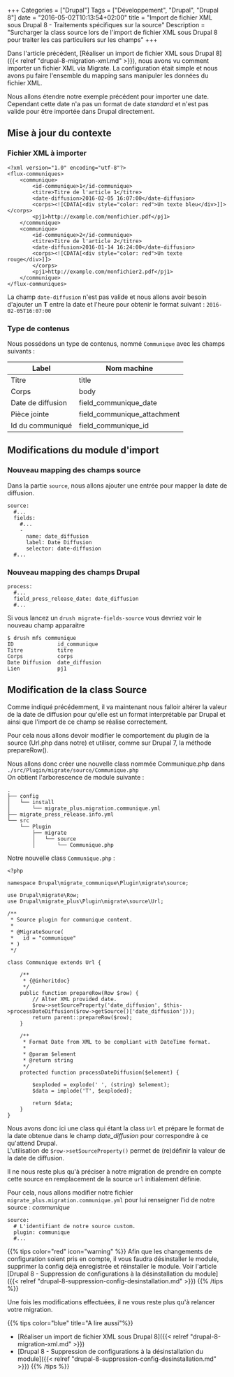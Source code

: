 +++
Categories = ["Drupal"]
Tags = ["Développement", "Drupal", "Drupal 8"]
date = "2016-05-02T10:13:54+02:00"
title = "Import de fichier XML sous Drupal 8 - Traitements spécifiques sur la source"
Description = "Surcharger la class source lors de l'import de fichier XML sous Drupal 8 pour traiter les cas particuliers sur les champs"
+++

Dans l'article précédent, [Réaliser un import de fichier XML sous Drupal 8]({{< relref "drupal-8-migration-xml.md" >}}), nous avons vu comment importer un fichier XML via Migrate.
La configuration était simple et nous avons pu faire l'ensemble du mapping sans manipuler les données du fichier XML.

Nous allons étendre notre exemple précédent pour importer une date.  
Cependant cette date n'a pas un format de date *standard* et n'est pas valide pour être importée dans Drupal directement.

## Mise à jour du contexte

### Fichier XML à importer

```
<?xml version="1.0" encoding="utf-8"?>
<flux-communiques>
    <communique>
        <id-communique>1</id-communique>
        <titre>Titre de l'article 1</titre>
        <date-diffusion>2016-02-05 16:07:00</date-diffusion>
        <corps><![CDATA[<div style="color: red">Un texte bleu</div>]]></corps>
        <pj1>http://example.com/monfichier.pdf</pj1>
    </communique>
    <communique>
        <id-communique>2</id-communique>
        <titre>Titre de l'article 2</titre>
        <date-diffusion>2016-01-14 16:24:00</date-diffusion>
        <corps><![CDATA[<div style="color: red">Un texte rouge</div>]]>
        </corps>
        <pj1>http://example.com/monfichier2.pdf</pj1>
    </communique>
</flux-communiques>
```

La champ `date-diffusion` n'est pas valide et nous allons avoir besoin d'ajouter un **T** entre la date et l'heure pour obtenir le format suivant : `2016-02-05T16:07:00`

### Type de contenus

Nous possédons un type de contenus, nommé `Communique` avec les champs suivants :

|Label|Nom machine|
|---|---|
|Titre|title|
|Corps|body|
|Date de diffusion|field_communique_date|
|Pièce jointe|field_communique_attachment|
|Id du communiqué|field_communique_id|

## Modifications du module d'import

### Nouveau mapping des champs source

Dans la partie `source`, nous allons ajouter une entrée pour mapper la date de diffusion.

```
source:
  #...
  fields:
    #...
    -
      name: date_diffusion
      label: Date Diffusion
      selector: date-diffusion
  #...
```

### Nouveau mapping des champs Drupal

```
process:
  #...
  field_press_release_date: date_diffusion
  #...
```

Si vous lancez un `drush migrate-fields-source` vous devriez voir le nouveau champ apparaitre

```
$ drush mfs communique
ID              id_communique  
Titre           titre          
Corps           corps          
Date Diffusion  date_diffusion
Lien            pj1
```

## Modification de la class Source

Comme indiqué précédemment, il va maintenant nous falloir altérer la valeur de la date de diffusion pour qu'elle est un format interprétable par Drupal et ainsi que l'import de ce champ se réalise correctement.

Pour cela nous allons devoir modifier le comportement du plugin de la source (Url.php dans notre) et utiliser, comme sur Drupal 7, la méthode prepareRow().

Nous allons donc créer une nouvelle class nommée Communique.php dans `./src/Plugin/migrate/source/Communique.php`  
On obtient l'arborescence de module suivante :

```
.
├── config
│   └── install
│       └── migrate_plus.migration.communique.yml
├── migrate_press_release.info.yml
└── src
    └── Plugin
        ├── migrate
        │   └── source
        │       └── Communique.php
```

Notre nouvelle class `Communique.php` :

```
<?php

namespace Drupal\migrate_communique\Plugin\migrate\source;

use Drupal\migrate\Row;
use Drupal\migrate_plus\Plugin\migrate\source\Url;

/**
 * Source plugin for communique content.
 *
 * @MigrateSource(
 *   id = "communique"
 * )
 */

class Communique extends Url {

    /**
     * {@inheritdoc}
     */
    public function prepareRow(Row $row) {
        // Alter XML provided date.
        $row->setSourceProperty('date_diffusion', $this->processDateDiffusion($row->getSource()['date_diffusion']));
        return parent::prepareRow($row);
    }

    /**
     * Format Date from XML to be compliant with DateTime format.
     *
     * @param $element
     * @return string
     */
    protected function processDateDiffusion($element) {

        $exploded = explode(' ', (string) $element);
        $data = implode('T', $exploded);

        return $data;
    }
}
```

Nous avons donc ici une class qui étant la class `Url` et prépare le format de la date obtenue dans le champ *date_diffusion* pour correspondre à ce qu'attend Drupal.  
L'utilisation de `$row->setSourceProperty()` permet de (re)définir  la valeur de la date de diffusion.

Il ne nous reste plus qu'à préciser à notre migration de prendre en compte cette source en remplacement de la source `url` initialement définie.

Pour cela, nous allons modifier notre fichier `migrate_plus.migration.communique.yml` pour lui renseigner l'id de notre source : *communique*

```
source:
  # L'identifiant de notre source custom.
  plugin: communique
  #...
```

{{% tips color="red" icon="warning" %}}
Afin que les changements de configuration soient pris en compte, il vous faudra désinstaller le module, supprimer la config déjà enregistrée et réinstaller le module.
Voir l'article [Drupal 8 - Suppression de configurations à la désinstallation du module]({{< relref "drupal-8-suppression-config-desinstallation.md" >}})
{{% /tips %}}

Une fois les modifications effectuées, il ne vous reste plus qu'à relancer votre migration.


{{% tips color="blue" title="A lire aussi"%}}
* [Réaliser un import de fichier XML sous Drupal 8]({{< relref "drupal-8-migration-xml.md" >}})
* [Drupal 8 - Suppression de configurations à la désinstallation du module]({{< relref "drupal-8-suppression-config-desinstallation.md" >}})
{{% /tips %}}

